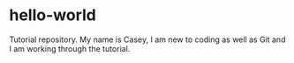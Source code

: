 # hello-world
Tutorial repository. 
My name is Casey, I am new to coding as well as Git and I am working through the tutorial.
